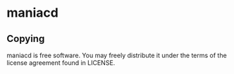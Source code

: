 # maniacd

## Copying
maniacd is free software. You may freely distribute it under the terms of the license agreement found in LICENSE.
